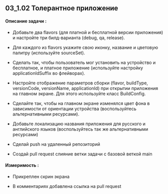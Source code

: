 <a name="headers"><h2>03_1.02 Толерантное приложение</h2></a>

#### Описание задачи :

* Добавьте два flavors (для платной и бесплатной версии приложения) и настройте три билд-варианта (debug, qa, release).

* Для каждого из flavors укажите свою иконку, название и цветовую палитру (используйте sourceSet).

* Сделать так, чтобы пользователь мог установить на устройство и бесплатное, и платное приложение (используйте настройку applicationIdSuffix во флейворах).

* Настройте отображение параметров сборки (flavor, buildType, versionCode, versionName, applicationId) при открытии приложения на главном экране. Для этого используйте класс BuildConfig.

* Сделайте так, чтобы на главном экране изменялся цвет фона в зависимости от ориентации устройства (воспользуйтесь альтернативными ресурсами).

* Добавьте локализацию названия приложения для русского и английского языков (воспользуйтесь так же альтернативными ресурсами)

* Сделай push на удаленный репозиторий

* Создай pull request слияние ветки задачи с базовой веткой main 

#### Измеримость :

* Прикреплен скрин экрана

* В комментариях добавлена ссылка на pull request